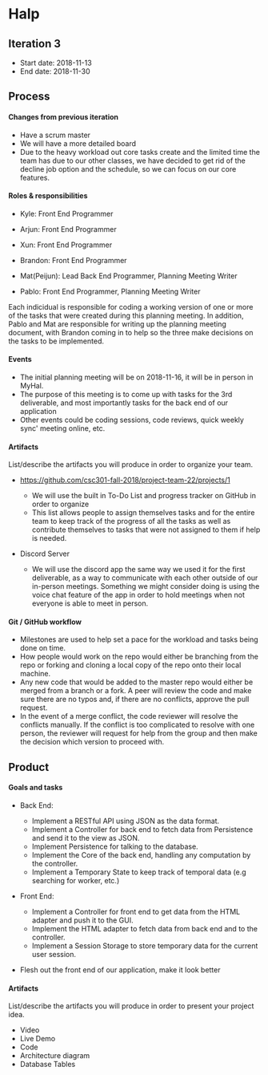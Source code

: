 # Halp


## Iteration 3

 * Start date: 2018-11-13
 * End date: 2018-11-30

## Process

#### Changes from previous iteration

 * Have a scrum master
 * We will have a more detailed board
 * Due to the heavy workload out core tasks create and the limited time the team has due to our other classes, we have decided to get rid of the decline job option and the schedule, so we can focus on our core features.

#### Roles & responsibilities

- Kyle: Front End Programmer

- Arjun: Front End Programmer

- Xun: Front End Programmer

- Brandon: Front End Programmer

- Mat(Peijun): Lead Back End Programmer, Planning Meeting Writer

- Pablo: Front End Programmer, Planning Meeting Writer

Each indicidual is responsible for coding a working version of one or more of the tasks that were created during this planning meeting. In addition, Pablo and Mat are responsible for writing up the planning meeting document, with Brandon coming in to help so the three make decisions on the tasks to be implemented.

#### Events

 * The initial planning meeting will be on 2018-11-16, it will be in person in MyHal.
 * The purpose of this meeting is to come up with tasks for the 3rd deliverable,
 and most importantly tasks for the back end of our application
 * Other events could be coding sessions, code reviews, quick weekly sync' meeting online, etc.

#### Artifacts

List/describe the artifacts you will produce in order to organize your team.       
 
 * https://github.com/csc301-fall-2018/project-team-22/projects/1
    * We will use the built in To-Do List and progress tracker on GitHub in order to organize  
    * This list allows people to assign themselves tasks and for the entire team to keep track of the progress of all the tasks as well as contribute themselves to tasks that were not assigned to them if help is needed.
    
 * Discord Server
    * We will use the discord app the same way we used it for the first deliverable, as a way to communicate with each other outside of our in-person meetings. Something we might consider doing is using the voice chat feature of the app in order to hold meetings when not everyone is able to meet in person.

#### Git / GitHub workflow

 * Milestones are used to help set a pace for the workload and tasks being done on time.
 * How people would work on the repo would either be branching from the repo or forking and cloning a local copy of the repo onto their local machine.
 * Any new code that would be added to the master repo would either be merged from a branch or a fork. A peer will review the code and make sure there are no typos and, if there are no conflicts, approve the pull request.
 * In the event of a merge conflict, the code reviewer will resolve the conflicts manually. If the conflict is too complicated to resolve with one person, the reviewer will request for help from the group and then make the decision which version to proceed with.

## Product

#### Goals and tasks

 * Back End:
   * Implement a RESTful API using JSON as the data format.
   * Implement a Controller for back end to fetch data from Persistence and send it to the view as JSON.
   * Implement Persistence for talking to the database.
   * Implement the Core of the back end, handling any computation by the controller.
   * Implement a Temporary State to keep track of temporal data (e.g searching for worker, etc.)
 
 * Front End:
   * Implement a Controller for front end to get data from the HTML adapter and push it to the GUI.
   * Implement the HTML adapter to fetch data from back end and to the controller.
   * Implement a Session Storage to store temporary data for the current user session.
 
 * Flesh out the front end of our application, make it look better
 
 

#### Artifacts

List/describe the artifacts you will produce in order to present your project idea.

 * Video
 * Live Demo
 * Code
 * Architecture diagram
 * Database Tables

